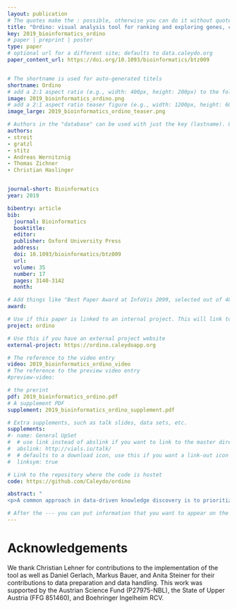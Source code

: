 ```yaml
---
layout: publication
# The quotes make the : possible, otherwise you can do it without quotes
title: "Ordino: visual analysis tool for ranking and exploring genes, cell lines, and tissue samples"
key: 2019_bioinformatics_ordino
# paper | preprint | poster
type: paper
# optional url for a different site; defaults to data.caleydo.org
paper_content_url: https://doi.org/10.1093/bioinformatics/btz009


# The shortname is used for auto-generated titels
shortname: Ordino
# add a 2:1 aspect ratio (e.g., width: 400px, height: 200px) to the folder /assets/images/papers/
image: 2019_bioinformatics_ordino.png
# add a 2:1 aspect ratio teaser figure (e.g., width: 1200px, height: 600px) to the folder /assets/images/papers/
image_large: 2019_bioinformatics_ordino_teaser.png

# Authors in the "database" can be used with just the key (lastname). Others can be written properly.
authors:
- streit
- gratzl
- stitz
- Andreas Wernitznig
- Thomas Zichner
- Christian Haslinger


journal-short: Bioinformatics
year: 2019

bibentry: article
bib:
  journal: Bioinformatics
  booktitle: 
  editor: 
  publisher: Oxford University Press
  address: 
  doi: 10.1093/bioinformatics/btz009
  url: 
  volume: 35
  number: 17
  pages: 3140-3142
  month: 

# Add things like "Best Paper Award at InfoVis 2099, selected out of 4000 submissions"
award:

# Use if this paper is linked to an internal project. This will link to the project site
project: ordino

# Use this if you have an external project website
external-project: https://ordino.caleydoapp.org

# The reference to the video entry
video: 2019_bioinformatics_ordino_video
# The reference to the preview video entry
#preview-video:

# the prerint
pdf: 2019_bioinformatics_ordino.pdf
# A supplement PDF
supplement: 2019_bioinformatics_ordino_supplement.pdf

# Extra supplements, such as talk slides, data sets, etc.
supplements:
#- name: General UpSet
#  # use link instead of abslink if you want to link to the master directory
#  abslink: http://vials.io/talk/
#  # defaults to a download icon, use this if you want a link-out icon
#  linksym: true

# Link to the repository where the code is hostet
code: https://github.com/Caleydo/ordino

abstract: "
<p>A common approach in data-driven knowledge discovery is to prioritize a collection of items, such as genes, cell lines, and tissue samples, based on a rich set of experimental data and metadata. Applications include, for instance, selecting the most appropriate cell line for an experiment or identifying genes that could serve as potential drug targets or biomarkers. This can be challenging due to the heterogeneity and size of the data as well as the fact that multiple attributes need to be considered in combination. Advanced visual exploration tools – going beyond static spreadsheet tools such as Microsoft Excel – are needed to aid this prioritization process. To address this task, we developed Ordino, an open-source, web-based visual analysis tool for flexible ranking, filtering, and exploring of cancer genomics data.</p>"

# After the --- you can put information that you want to appear on the website using markdown formatting or HTML. A good example are acknowledgements, extra references, an erratum, etc.
---
```



# Acknowledgements

We thank Christian Lehner for contributions to the implementation of the tool as well as Daniel Gerlach, Markus Bauer, and Anita Steiner for their contributions to data preparation and data handling. This work was supported by the Austrian Science Fund (P27975-NBL), the State of Upper Austria (FFG 851460), and Boehringer Ingelheim RCV. 
